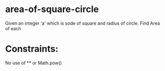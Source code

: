 # area-of-square-circle

Given an integer 'a' which is sode of square and radius of circle. Find Area of each

# Constraints: 

No use of ** or Math.pow()

